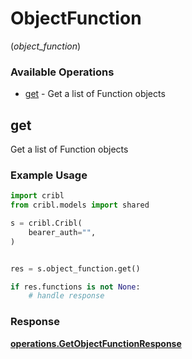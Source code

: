 # ObjectFunction
(*object_function*)

### Available Operations

* [get](#get) - Get a list of Function objects

## get

Get a list of Function objects

### Example Usage

```python
import cribl
from cribl.models import shared

s = cribl.Cribl(
    bearer_auth="",
)


res = s.object_function.get()

if res.functions is not None:
    # handle response
```


### Response

**[operations.GetObjectFunctionResponse](../../models/operations/getobjectfunctionresponse.md)**

